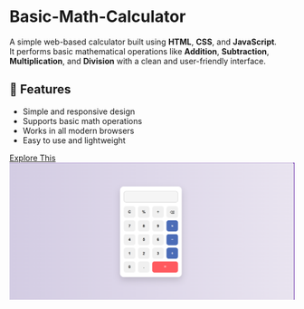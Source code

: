 # Basic-Math-Calculator

A simple web-based calculator built using **HTML**, **CSS**, and **JavaScript**.  
It performs basic mathematical operations like **Addition**, **Subtraction**, **Multiplication**, and **Division** with a clean and user-friendly interface.

## 🚀 Features

- Simple and responsive design  
- Supports basic math operations  
- Works in all modern browsers  
- Easy to use and lightweight

  
<a href = "">Explore This </a>
<img src = "https://github.com/aks3591/Basic-Math-Calculator/blob/main/screenshot.png">
